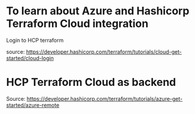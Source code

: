 # To learn about Azure and Hashicorp Terraform Cloud integration 
Login to HCP terraform

source: https://developer.hashicorp.com/terraform/tutorials/cloud-get-started/cloud-login


# HCP Terraform Cloud as backend
Source: https://developer.hashicorp.com/terraform/tutorials/azure-get-started/azure-remote

